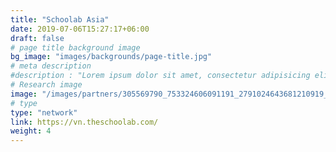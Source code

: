 ```yaml
---
title: "Schoolab Asia"
date: 2019-07-06T15:27:17+06:00
draft: false
# page title background image
bg_image: "images/backgrounds/page-title.jpg"
# meta description
#description : "Lorem ipsum dolor sit amet, consectetur adipisicing elit, sed do eiusmod tempor incididunt ut labore. dolore magna aliqua. Ut enim ad minim veniam, quis nostrud."
# Research image
image: "/images/partners/305569790_753324606091191_2791024643681210919_n.png"
# type
type: "network"
link: https://vn.theschoolab.com/
weight: 4
---
```

